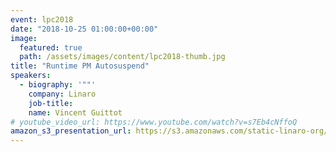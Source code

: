 ```yaml
---
event: lpc2018
date: "2018-10-25 01:00:00+00:00"
image:
  featured: true
  path: /assets/images/content/lpc2018-thumb.jpg
title: "Runtime PM Autosuspend"
speakers:
  - biography: '""'
    company: Linaro
    job-title:
    name: Vincent Guittot
# youtube_video_url: https://www.youtube.com/watch?v=s7Eb4cNffoQ
amazon_s3_presentation_url: https://s3.amazonaws.com/static-linaro-org/event-resources/lpc2018/LPC2018-pm_runtime_autosuspend.pdf
---
```

